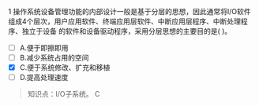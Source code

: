 1
操作系统设备管理功能的内部设计一般是基于分层的思想，因此通常将I/O软件组成4个层次，用户应用软件、终端应用层软件、中断应用层程序、中断处理程序、独立于设备
的软件和设备驱动程序，采用分层思想的主要目的是( )。
- [ ] A.便于即擦即用 
- [ ] B.减少系统占用的空间 
- [x] C.便于系统修改、扩充和移植 
- [ ] D.提高处理速度

> 知识点：I/O子系统。
> C
